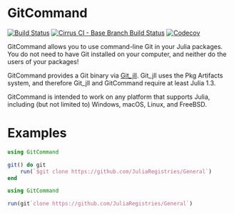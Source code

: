 # GitCommand

[![Build Status](https://travis-ci.com/bcbi/GitCommand.jl.svg?branch=master)](https://travis-ci.com/bcbi/GitCommand.jl)
[![Cirrus CI - Base Branch Build Status](https://img.shields.io/cirrus/github/bcbi/GitCommand.jl)](https://cirrus-ci.com/github/bcbi/GitCommand.jl)
[![Codecov](https://codecov.io/gh/bcbi/GitCommand.jl/branch/master/graph/badge.svg)](https://codecov.io/gh/bcbi/GitCommand.jl)

GitCommand allows you to use command-line Git in your Julia packages. You do
not need to have Git installed on your computer, and neither do the users of
your packages!

GitCommand provides a Git binary via
[Git_jll](https://github.com/JuliaBinaryWrappers/Git_jll.jl).
Git_jll uses the Pkg Artifacts system, and therefore Git_jll and GitCommand
require at least Julia 1.3.

GitCommand is intended to work on any platform that supports Julia,
including (but not limited to) Windows, macOS, Linux, and FreeBSD.

# Examples

```julia
using GitCommand

git() do git
    run(`$git clone https://github.com/JuliaRegistries/General`)
end
```

```julia
using GitCommand

run(git`clone https://github.com/JuliaRegistries/General`)
```
